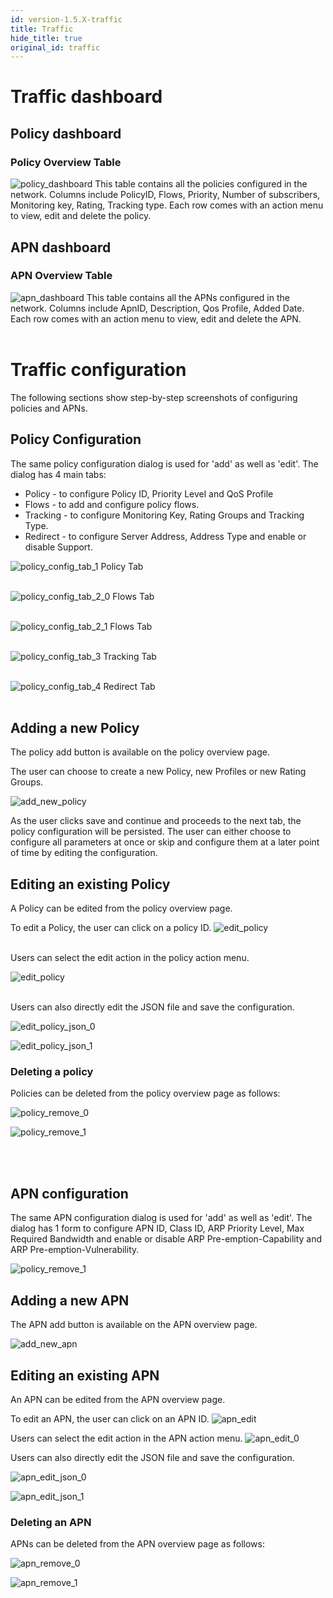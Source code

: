 ```yaml
---
id: version-1.5.X-traffic
title: Traffic
hide_title: true
original_id: traffic
---
```


# Traffic dashboard

## Policy dashboard
### Policy Overview Table
![policy_dashboard](../../../docs/assets/nms/userguide/policy_overview.png)
This table contains all the policies configured in the network.
Columns include PolicyID, Flows, Priority,  Number of subscribers, Monitoring key, Rating, Tracking type. Each row comes with an action menu to view, edit and delete the policy.


## APN dashboard
### APN Overview Table
![apn_dashboard](../../../docs/assets/nms/userguide/apn_overview.png)
This table contains all the APNs configured in the network. Columns include ApnID, Description, Qos Profile, Added Date. Each row comes with an action menu to view, edit and delete the APN.
<br />
<br />

# Traffic configuration
The following sections show step-by-step screenshots of configuring policies and APNs.

## Policy Configuration
The same policy configuration dialog is used for 'add' as well as 'edit'. The dialog has 4 main tabs:

* Policy - to configure Policy ID, Priority Level and QoS Profile
* Flows - to add and configure policy flows.
* Tracking - to configure Monitoring Key, Rating Groups and Tracking Type.
* Redirect - to configure Server Address, Address Type and enable or disable Support.

![policy_config_tab_1](../../../docs/assets/nms/userguide/policy_configuration_1.png)
Policy Tab
<br />
<br />

![policy_config_tab_2_0](../../../docs/assets/nms/userguide/policy_configuration_2.png)
Flows Tab
<br />
<br />

![policy_config_tab_2_1](../../../docs/assets/nms/userguide/policy_configuration_2_1.png)
Flows Tab
<br />
<br />

![policy_config_tab_3](../../../docs/assets/nms/userguide/policy_configuration_3.png)
Tracking Tab
<br />
<br />

![policy_config_tab_4](../../../docs/assets/nms/userguide/policy_configuration_4.png)
Redirect Tab
<br />
<br />

## Adding a new Policy
The policy add button is available on the policy overview page.

The user can choose to create a new Policy, new Profiles or new Rating Groups.

![add_new_policy](../../../docs/assets/nms/userguide/policy_add_new.png)

As the user clicks save and continue and proceeds to the next tab, the policy configuration will be persisted. The user can either choose to configure all parameters at once or skip and configure them at a later point of time by editing the configuration.


## Editing an existing Policy
A Policy can be edited from the policy overview page.

To edit a Policy, the user can click on a policy ID.
![edit_policy](../../../docs/assets/nms/userguide/policy_edit.png)
<br />
<br />

Users can select the edit action in the policy action menu.

![edit_policy](../../../docs/assets/nms/userguide/policy_edit_0.png)
<br />
<br />


Users can also directly edit the JSON file and save the configuration.

![edit_policy_json_0](../../../docs/assets/nms/userguide/policy_edit_json_0.png)

![edit_policy_json_1](../../../docs/assets/nms/userguide/policy_edit_json_1.png)


### Deleting a policy
Policies can be deleted from the policy overview page as follows:

![policy_remove_0](../../../docs/assets/nms/userguide/policy_remove_0.png)

![policy_remove_1](../../../docs/assets/nms/userguide/policy_remove_1.png)

<br />
<br />

## APN configuration
The same APN configuration dialog is used for 'add' as well as 'edit'. The dialog has 1 form to configure APN ID, Class ID, ARP Priority Level, Max Required Bandwidth and enable or disable ARP Pre-emption-Capability and ARP Pre-emption-Vulnerability.

![policy_remove_1](../../../docs/assets/nms/userguide/apn_configuration.png)

## Adding a new APN

The APN add button is available on the APN overview page.

![add_new_apn](../../../docs/assets/nms/userguide/apn_add_new.png)

## Editing an existing APN

An APN can be edited from the APN overview page.

To edit an APN, the user can click on an APN ID.
![apn_edit](../../../docs/assets/nms/userguide/apn_edit.png)

Users can select the edit action in the APN action menu.
![apn_edit_0](../../../docs/assets/nms/userguide/apn_edit_0.png)

Users can also directly edit the JSON file and save the configuration.

![apn_edit_json_0](../../../docs/assets/nms/userguide/apn_edit_json_0.png)

![apn_edit_json_1](../../../docs/assets/nms/userguide/apn_edit_json_1.png)


### Deleting an APN
APNs can be deleted from the APN overview page as follows:

![apn_remove_0](../../../docs/assets/nms/userguide/apn_remove_0.png)

![apn_remove_1](../../../docs/assets/nms/userguide/apn_remove_1.png)

